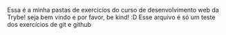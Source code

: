 Essa é a minha pastas de exercicíos do curso de desenvolvimento web da Trybe! seja bem vindo e por favor, be kind! :D
Esse arquivo é só um teste dos exercícios de git e github
